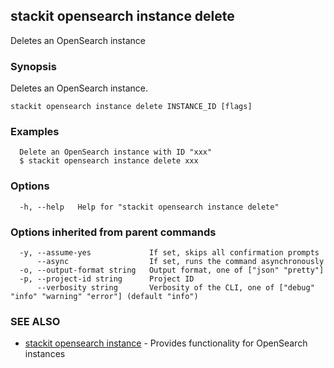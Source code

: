 ## stackit opensearch instance delete

Deletes an OpenSearch instance

### Synopsis

Deletes an OpenSearch instance.

```
stackit opensearch instance delete INSTANCE_ID [flags]
```

### Examples

```
  Delete an OpenSearch instance with ID "xxx"
  $ stackit opensearch instance delete xxx
```

### Options

```
  -h, --help   Help for "stackit opensearch instance delete"
```

### Options inherited from parent commands

```
  -y, --assume-yes             If set, skips all confirmation prompts
      --async                  If set, runs the command asynchronously
  -o, --output-format string   Output format, one of ["json" "pretty"]
  -p, --project-id string      Project ID
      --verbosity string       Verbosity of the CLI, one of ["debug" "info" "warning" "error"] (default "info")
```

### SEE ALSO

* [stackit opensearch instance](./stackit_opensearch_instance.md)	 - Provides functionality for OpenSearch instances

